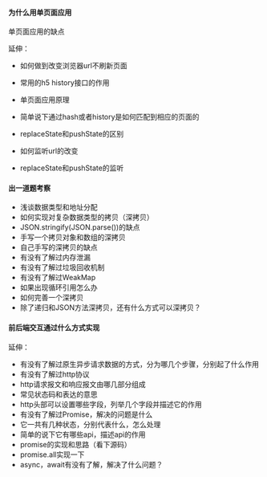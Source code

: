 #### 为什么用单页面应用

单页面应用的缺点

延伸：

- 如何做到改变浏览器url不刷新页面

- 常用的h5 history接口的作用
- 单页面应用原理
- 简单说下通过hash或者history是如何匹配到相应的页面的
- replaceState和pushState的区别
- 如何监听url的改变
- replaceState和pushState的监听

#### 出一道题考察

- 浅谈数据类型和地址分配
- 如何实现对复杂数据类型的拷贝（深拷贝）
- JSON.stringify(JSON.parse())的缺点
- 手写一个拷贝对象和数组的深拷贝
- 自己手写的深拷贝的缺点
- 有没有了解过内存泄漏
- 有没有了解过垃圾回收机制
- 有没有了解过WeakMap
- 如果出现循环引用怎么办
- 如何完善一个深拷贝
- 除了递归和JSON方法深拷贝，还有什么方式可以深拷贝？

#### 前后端交互通过什么方式实现

延伸：

- 有没有了解过原生异步请求数据的方式，分为哪几个步骤，分别起了什么作用
- 有没有了解过http协议
- http请求报文和响应报文由哪几部分组成
- 常见状态码和表达的意思
- http头部可以设置哪些字段，列举几个字段并描述它的作用
- 有没有了解过Promise，解决的问题是什么
- 它一共有几种状态，分别代表什么，怎么处理
- 简单的说下它有哪些api，描述api的作用
- promise的实现和思路（看下源码）
- promise.all实现一下
- async，await有没有了解，解决了什么问题？
